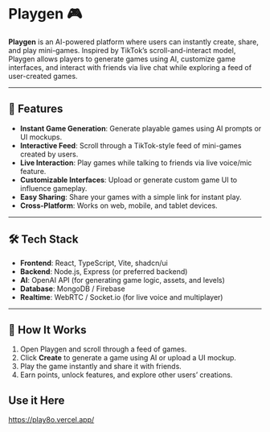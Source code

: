 # Playgen 🎮

**Playgen** is an AI-powered platform where users can instantly create, share, and play mini-games. Inspired by TikTok’s scroll-and-interact model, Playgen allows players to generate games using AI, customize game interfaces, and interact with friends via live chat while exploring a feed of user-created games.

---

## 🌟 Features

- **Instant Game Generation**: Generate playable games using AI prompts or UI mockups.  
- **Interactive Feed**: Scroll through a TikTok-style feed of mini-games created by users.  
- **Live Interaction**: Play games while talking to friends via live voice/mic feature.  
- **Customizable Interfaces**: Upload or generate custom game UI to influence gameplay.  
- **Easy Sharing**: Share your games with a simple link for instant play.  
- **Cross-Platform**: Works on web, mobile, and tablet devices.

---

## 🛠 Tech Stack

- **Frontend**: React, TypeScript, Vite, shadcn/ui  
- **Backend**: Node.js, Express (or preferred backend)  
- **AI**: OpenAI API (for generating game logic, assets, and levels)  
- **Database**: MongoDB / Firebase  
- **Realtime**: WebRTC / Socket.io (for live voice and multiplayer)

---

## 🚀 How It Works

1. Open Playgen and scroll through a feed of games.  
2. Click **Create** to generate a game using AI or upload a UI mockup.  
3. Play the game instantly and share it with friends.  
4. Earn points, unlock features, and explore other users’ creations.

## Use it Here

https://play8o.vercel.app/
